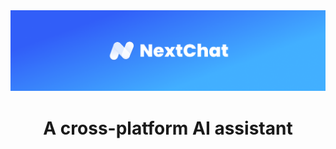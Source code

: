 <div align="center">
<img src="./docs/images/head-cover.png" alt="icon"/>

<h1 align="center">A cross-platform AI assistant</h1>
